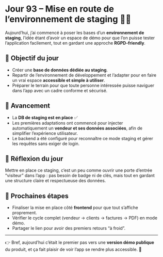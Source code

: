 # Jour 93 – Mise en route de l’environnement de staging 🌱✨

Aujourd’hui, j’ai commencé à poser les bases d’un **environnement de staging**, l’idée étant d’avoir un espace de démo pour que l’on puisse tester l’application facilement, tout en gardant une approche **RGPD-friendly**.

## 🔹 Objectif du jour

* Créer une **base de données dédiée au staging**.
* Repartir de l’environnement de développement et l’adapter pour en faire un vrai espace **accessible et simple à utiliser**.
* Préparer le terrain pour que toute personne intéressée puisse naviguer dans l’app avec un cadre conforme et sécurisé.

## 🔹 Avancement

* La **DB de staging est en place** ✅
* Les premières adaptations ont commencé pour injecter automatiquement un **vendeur et ses données associées**, afin de simplifier l’expérience utilisateur.
* Le backend a été configuré pour reconnaître ce mode staging et gérer les requêtes sans exiger de login.

## 🔹 Réflexion du jour

Mettre en place ce staging, c’est un peu comme ouvrir une porte d’entrée “visiteur” dans l’app : pas besoin de badge ni de clés, mais tout en gardant une structure claire et respectueuse des données.

## 🔹 Prochaines étapes

* Finaliser la mise en place côté **frontend** pour que tout s’affiche proprement.
* Vérifier le cycle complet (vendeur → clients → factures → PDF) en mode démo.
* Partager le lien pour avoir des premiers retours “à froid”.

---

👉 Bref, aujourd’hui c’était le premier pas vers une **version démo publique** du produit, et ça fait plaisir de voir l’app se rendre plus accessible. 🚀
